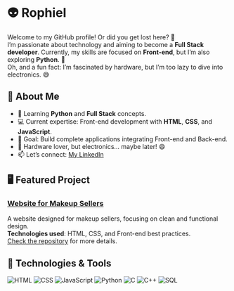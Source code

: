 # 👽 Rophiel

Welcome to my GitHub profile! Or did you get lost here? 🧐  
I’m passionate about technology and aiming to become a **Full Stack developer**. Currently, my skills are focused on **Front-end**, but I’m also exploring **Python**. 🐍  
Oh, and a fun fact: I’m fascinated by hardware, but I’m too lazy to dive into electronics. 😅

## 🚀 About Me
- 🐍 Learning **Python** and **Full Stack** concepts.
- 💻 Current expertise: Front-end development with **HTML**, **CSS**, and **JavaScript**.
- 🎯 Goal: Build complete applications integrating Front-end and Back-end.
- 🤖 Hardware lover, but electronics... maybe later! 😄
- 📫 Let’s connect: [My LinkedIn](https://www.linkedin.com/in/gabriel-sim%C3%B5es-02a562186/)

## 🖥️ Featured Project
### [Website for Makeup Sellers](https://github.com/Rophiel/Website-for-Makeup-Sellers)
A website designed for makeup sellers, focusing on clean and functional design.  
**Technologies used**: HTML, CSS, and Front-end best practices.  
[Check the repository](https://github.com/Rophiel/Website-for-Makeup-Sellers) for more details.

## 🔧 Technologies & Tools
![HTML](https://img.shields.io/badge/HTML-orange?style=for-the-badge&logo=html5&logoColor=white)
![CSS](https://img.shields.io/badge/CSS-blue?style=for-the-badge&logo=css3&logoColor)
![JavaScript](https://img.shields.io/badge/JavaScript-yellow?style=for-the-badge&logo=javascript&logoColor=white)
![Python](https://img.shields.io/badge/Python-blue?style=for-the-badge&logo=python&logoColor=white)
![C](https://img.shields.io/badge/C-lightgrey?style=for-the-badge&logo=c&logoColor=white)
![C++](https://img.shields.io/badge/C++-blue?style=for-the-badge&logo=cplusplus&logoColor=white)
![SQL](https://img.shields.io/badge/SQL-003B57?style=for-the-badge&logo=postgresql&logoColor=white)